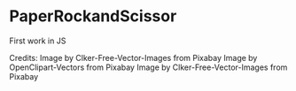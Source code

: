 # PaperRockandScissor
First work in JS

Credits:
Image by Clker-Free-Vector-Images from Pixabay
Image by OpenClipart-Vectors from Pixabay
Image by Clker-Free-Vector-Images from Pixabay

